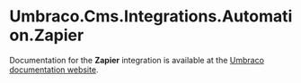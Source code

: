 # Umbraco.Cms.Integrations.Automation.Zapier

Documentation for the __Zapier__ integration is available at the [Umbraco documentation website](https://docs.umbraco.com/umbraco-dxp/integrations/zapier).